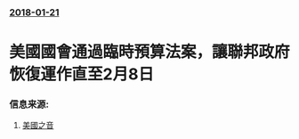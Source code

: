 ### [2018-01-21](/news/2018/01/21/index.md)

##### 
# 美國國會通過臨時預算法案，讓聯邦政府恢復運作直至2月8日 




### 信息来源:

1. [美國之音](https://www.voachinese.com/a/goverment-shutdown-20180122/4219711.html)
